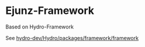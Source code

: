 # Ejunz-Framework

Based on Hydro-Framework  

See [hydro-dev/Hydro/packages/framework/framework](https://github.com/hydro-dev/Hydro/tree/master/framework/framework)  
